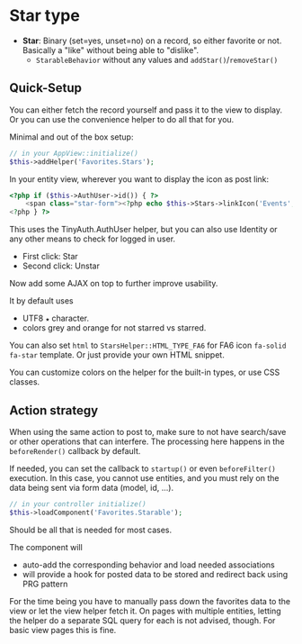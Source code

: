 # Star type

- **Star**: Binary (set=yes, unset=no) on a record, so either favorite or not. Basically a "like" without being able to "dislike".
  - `StarableBehavior` without any values and `addStar()`/`removeStar()`

## Quick-Setup

You can either fetch the record yourself and pass it to the view to display.
Or you can use the convenience helper to do all that for you.

Minimal and out of the box setup:
```php
// in your AppView::initialize()
$this->addHelper('Favorites.Stars');
```

In your entity view, wherever you want to display the icon as post link:
```php
<?php if ($this->AuthUser->id()) { ?>
    <span class="star-form"><?php echo $this->Stars->linkIcon('Events', $event->id)?></span>
<?php } ?>
```
This uses the TinyAuth.AuthUser helper, but you can also use Identity or any other means to check for logged in user.

- First click: Star
- Second click: Unstar

Now add some AJAX on top to further improve usability.

It by default uses
- UTF8 `★` character.
- colors grey and orange for not starred vs starred.

You can also set `html` to `StarsHelper::HTML_TYPE_FA6` for FA6 icon `fa-solid fa-star` template.
Or just provide your own HTML snippet.

You can customize colors on the helper for the built-in types, or use CSS classes.

## Action strategy
When using the same action to post to, make sure to not have search/save or other operations that can interfere.
The processing here happens in the `beforeRender()` callback by default.

If needed, you can set the callback to `startup()` or even `beforeFilter()` execution.
In this case, you cannot use entities, and you must rely on the data being sent via form data (model, id, ...).

```php
// in your controller initialize()
$this->loadComponent('Favorites.Starable');
```
Should be all that is needed for most cases.

The component will
- auto-add the corresponding behavior and load needed associations
- will provide a hook for posted data to be stored and redirect back using PRG pattern

For the time being you have to manually pass down the favorites data to the view or let the view helper fetch it.
On pages with multiple entities, letting the helper do a separate SQL query for each is not advised, though.
For basic view pages this is fine.
